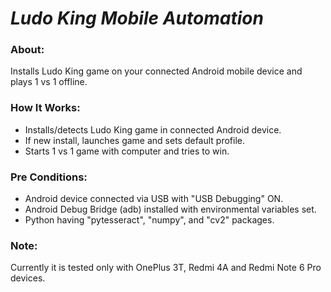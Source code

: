 # *Ludo King Mobile Automation*

### **About:** 
Installs Ludo King game on your connected Android mobile device and plays 1 vs 1 offline.

### **How It Works:**
* Installs/detects Ludo King game in connected Android device. 
* If new install, launches game and sets default profile.
* Starts 1 vs 1 game with computer and tries to win.

### **Pre Conditions:**
- Android device connected via USB with "USB Debugging" ON.
- Android Debug Bridge (adb) installed with environmental variables set.
- Python having "pytesseract", "numpy", and "cv2" packages.

### **Note:**
Currently it is tested only with OnePlus 3T, Redmi 4A and Redmi Note 6 Pro devices.
